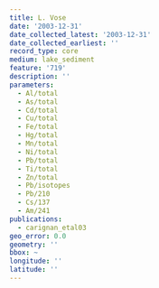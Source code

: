 ```yaml
---
title: L. Vose
date: '2003-12-31'
date_collected_latest: '2003-12-31'
date_collected_earliest: ''
record_type: core
medium: lake_sediment
feature: '719'
description: ''
parameters:
  - Al/total
  - As/total
  - Cd/total
  - Cu/total
  - Fe/total
  - Hg/total
  - Mn/total
  - Ni/total
  - Pb/total
  - Ti/total
  - Zn/total
  - Pb/isotopes
  - Pb/210
  - Cs/137
  - Am/241
publications:
  - carignan_etal03
geo_error: 0.0
geometry: ''
bbox: ~
longitude: ''
latitude: ''
---
```

